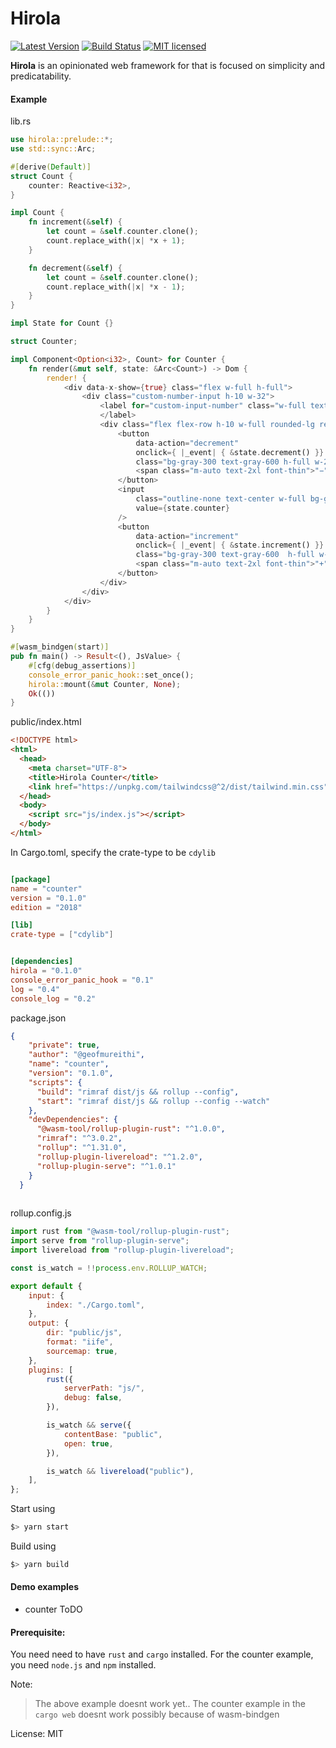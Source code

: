 # Hirola


[![Latest Version](https://img.shields.io/crates/v/hirola.svg)](https://crates.io/crates/hirola)
[![Build Status](https://travis-ci.org/geofmureithi/hirola.svg?branch=master)](https://travis-ci.org/geofmureithi/hirola)
[![MIT licensed](https://img.shields.io/badge/license-MIT-blue.svg)](./LICENSE)

 **Hirola** is an opinionated web framework for that is focused on simplicity and predicatability.

#### Example
lib.rs
```rust
use hirola::prelude::*;
use std::sync::Arc;

#[derive(Default)]
struct Count {
    counter: Reactive<i32>,
}

impl Count {
    fn increment(&self) {
        let count = &self.counter.clone();
        count.replace_with(|x| *x + 1);
    }

    fn decrement(&self) {
        let count = &self.counter.clone();
        count.replace_with(|x| *x - 1);
    }
}

impl State for Count {}

struct Counter;

impl Component<Option<i32>, Count> for Counter {
    fn render(&mut self, state: &Arc<Count>) -> Dom {
        render! {
            <div data-x-show={true} class="flex w-full h-full">
                <div class="custom-number-input h-10 w-32">
                    <label for="custom-input-number" class="w-full text-gray-700 text-sm font-semibold">"Counter Input"
                    </label>
                    <div class="flex flex-row h-10 w-full rounded-lg relative bg-transparent mt-1">
                        <button 
                            data-action="decrement" 
                            onclick={ |_event| { &state.decrement() }}
                            class="bg-gray-300 text-gray-600 h-full w-20 rounded-l cursor-pointer outline-none">
                            <span class="m-auto text-2xl font-thin">"−"</span>
                        </button>
                        <input 
                            class="outline-none text-center w-full bg-gray-300 font-semibold text-md flex items-center text-gray-700 outline-none" data-name="custom-input-number" 
                            value={state.counter}
                        />
                        <button 
                            data-action="increment"
                            onclick={ |_event| { &state.increment() }}
                            class="bg-gray-300 text-gray-600  h-full w-20 rounded-r cursor-pointer">
                            <span class="m-auto text-2xl font-thin">"+"</span>
                        </button>
                    </div>
                </div>
            </div>
        }
    }
}

#[wasm_bindgen(start)]
pub fn main() -> Result<(), JsValue> {
    #[cfg(debug_assertions)]
    console_error_panic_hook::set_once();
    hirola::mount(&mut Counter, None);
    Ok(())
}

```

public/index.html
```html
<!DOCTYPE html>
<html>
  <head>
    <meta charset="UTF-8">
    <title>Hirola Counter</title>
    <link href="https://unpkg.com/tailwindcss@^2/dist/tailwind.min.css" rel="stylesheet">
  </head>
  <body>
    <script src="js/index.js"></script>
  </body>
</html>
```
In Cargo.toml, specify the crate-type to be `cdylib`
```toml

[package]
name = "counter"
version = "0.1.0"
edition = "2018"

[lib]
crate-type = ["cdylib"]


[dependencies]
hirola = "0.1.0"
console_error_panic_hook = "0.1"
log = "0.4"
console_log = "0.2"
```

package.json
```json
{
    "private": true,
    "author": "@geofmureithi",
    "name": "counter",
    "version": "0.1.0",
    "scripts": {
      "build": "rimraf dist/js && rollup --config",
      "start": "rimraf dist/js && rollup --config --watch"
    },
    "devDependencies": {
      "@wasm-tool/rollup-plugin-rust": "^1.0.0",
      "rimraf": "^3.0.2",
      "rollup": "^1.31.0",
      "rollup-plugin-livereload": "^1.2.0",
      "rollup-plugin-serve": "^1.0.1"
    }
  }
  
```
rollup.config.js
```js
import rust from "@wasm-tool/rollup-plugin-rust";
import serve from "rollup-plugin-serve";
import livereload from "rollup-plugin-livereload";

const is_watch = !!process.env.ROLLUP_WATCH;

export default {
    input: {
        index: "./Cargo.toml",
    },
    output: {
        dir: "public/js",
        format: "iife",
        sourcemap: true,
    },
    plugins: [
        rust({
            serverPath: "js/",
            debug: false,
        }),

        is_watch && serve({
            contentBase: "public",
            open: true,
        }),

        is_watch && livereload("public"),
    ],
};
```



Start using
```sh
$> yarn start
```

Build using
```sh
$> yarn build
```


#### Demo examples
- counter ToDO

#### Prerequisite:

You need need to have `rust` and `cargo` installed.
For the counter example, you need `node.js` and `npm` installed.

Note:
> The above example doesnt work yet.. The counter example in the 
> `cargo web` doesnt work possibly because of wasm-bindgen


License: MIT